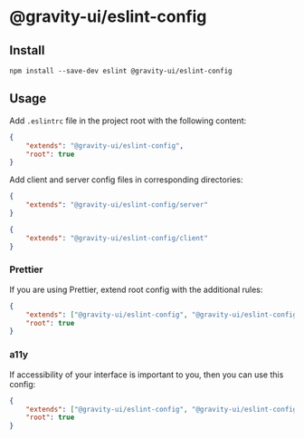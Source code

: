# @gravity-ui/eslint-config

## Install
```
npm install --save-dev eslint @gravity-ui/eslint-config
```

## Usage
Add `.eslintrc` file in the project root with the following content:

```json
{
    "extends": "@gravity-ui/eslint-config",
    "root": true
}
```

Add client and server config files in corresponding directories:

```json
{
    "extends": "@gravity-ui/eslint-config/server"
}
```

```json
{
    "extends": "@gravity-ui/eslint-config/client"
}
```

### Prettier
If you are using Prettier, extend root config with the additional rules:

```json
{
    "extends": ["@gravity-ui/eslint-config", "@gravity-ui/eslint-config/prettier"],
    "root": true
}
```

### a11y
If accessibility of your interface is important to you, then you can use this config:

```json
{
    "extends": ["@gravity-ui/eslint-config", "@gravity-ui/eslint-config/a11y"],
    "root": true
}
```

